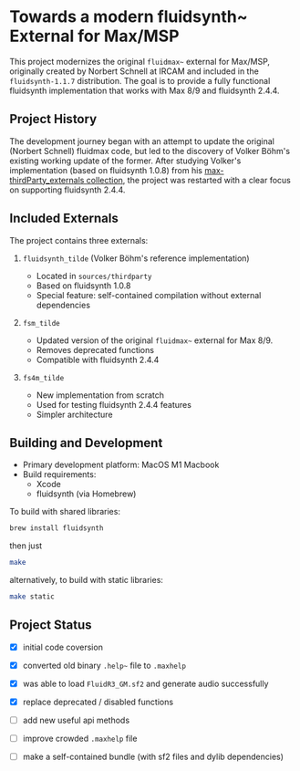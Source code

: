 # Towards a modern fluidsynth~ External for Max/MSP

This project modernizes the original `fluidmax~` external for Max/MSP, originally created by Norbert Schnell at IRCAM and included in the `fluidsynth-1.1.7` distribution. The goal is to provide a fully functional fluidsynth implementation that works with Max 8/9 and fluidsynth 2.4.4.

## Project History

The development journey began with an attempt to update the original (Norbert Schnell) fluidmax code, but led to the discovery of Volker Böhm's existing working update of the former. After studying Volker's implementation (based on fluidsynth 1.0.8) from his [max-thirdParty_externals collection](https://github.com/v7b1/max-thirdParty_externals), the project was restarted with a clear focus on supporting fluidsynth 2.4.4.

## Included Externals

The project contains three externals:

1. `fluidsynth_tilde` (Volker Böhm's reference implementation)
   - Located in `sources/thirdparty`
   - Based on fluidsynth 1.0.8
   - Special feature: self-contained compilation without external dependencies

2. `fsm_tilde`
   - Updated version of the original `fluidmax~` external for Max 8/9.
   - Removes deprecated functions
   - Compatible with fluidsynth 2.4.4

3. `fs4m_tilde`
   - New implementation from scratch
   - Used for testing fluidsynth 2.4.4 features
   - Simpler architecture

## Building and Development

- Primary development platform: MacOS M1 Macbook
- Build requirements:
  - Xcode
  - fluidsynth (via Homebrew)

To build with shared libraries:

```sh
brew install fluidsynth
```

then just

```sh
make
```

alternatively, to build with static libraries:

```sh
make static
```


## Project Status

- [x] initial code coversion

- [x] converted old binary `.help~` file to `.maxhelp`

- [x] was able to load `FluidR3_GM.sf2` and generate audio successfully

- [x] replace deprecated / disabled functions

- [ ] add new useful api methods

- [ ] improve crowded `.maxhelp` file

- [ ] make a self-contained bundle (with sf2 files and dylib dependencies)
